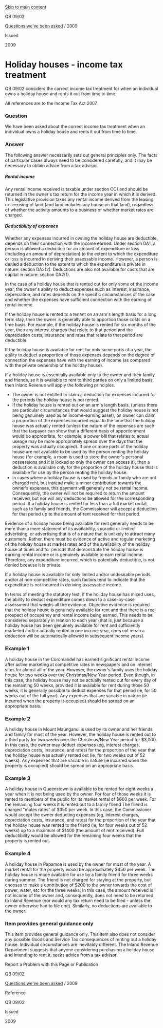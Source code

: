 [Skip to main content](#main-content-tt)

QB 09/02

[Questions we've been asked](/publications#f-ttTypeFacet=Questions%20we've%20been%20asked&sort=%40irscttissuedatetime%20descending&numberOfResults=25)
 / 2009

Issued

2009

Holiday houses - income tax treatment
=====================================

QB 09/02 considers the correct income tax treatment for when an individual owns a holiday house and rents it out from time to time.

All references are to the Income Tax Act 2007.

### Question

We have been asked about the correct income tax treatment when an individual owns a holiday house and rents it out from time to time.

### Answer

The following answer necessarily sets out general principles only. The facts of particular cases always need to be considered carefully, and it may be necessary to obtain advice from a tax advisor.

##### Rental income

Any rental income received is taxable under section CC1 and should be returned in the owner's tax return for the income year in which it is derived. This legislative provision taxes any rental income derived from the leasing or licensing of land (and land includes any house on that land), regardless of whether the activity amounts to a business or whether market rates are charged.

##### Deductibility of expenses

Whether any expenses incurred in owning the holiday house are deductible, depends on their connection with the income earned. Under section DA1, a person is allowed a deduction for an amount of expenditure or loss (including an amount of depreciation) to the extent to which the expenditure or loss is incurred in deriving their assessable income. However, a person is denied a deduction to the extent to which the expenditure is private in nature: section DA2(2). Deductions are also not available for costs that are capital in nature: section DA2(1).

In the case of a holiday house that is rented out for only some of the income year, the owner's ability to deduct expenses such as interest, insurance, depreciation, and rates depends on the specific circumstances of the case and whether the expenses have sufficient connection with the earning of rental income.

If the holiday house is rented to a tenant on an arm's length basis for a long term stay, then the owner is generally able to apportion those costs on a time basis. For example, if the holiday house is rented for six months of the year, then any interest charges that relate to that period and the depreciation costs, insurance, and rates that relate to that period are deductible.

If the holiday house is available for rent for only some parts of a year, the ability to deduct a proportion of those expenses depends on the degree of connection the expenses have with the earning of income (as compared with the private ownership of the holiday house).

If a holiday house is essentially available only to the owner and their family and friends, so it is available to rent to third parties on only a limited basis, then Inland Revenue will apply the following principles.

*   The owner is not entitled to claim a deduction for expenses incurred for the periods the holiday house is not rented.
*   If the holiday house is rented out on an arm's length basis, (unless there are particular circumstances that would suggest the holiday house is not being genuinely used as an income-earning asset), an owner can claim a proportion of the expenses incurred equal to the time that the holiday house was actually rented (unless the nature of the expenses are such that the taxpayer can show that a different basis of apportionment would be appropriate, for example, a power bill that relates to actual useage may be more appropriately spread over the days that the property was actually occupied). If one or more parts of the holiday house are not available to be used by the person renting the holiday house (for example, a room is used to store the owner's personal possessions and it is locked so only the owner can access it), then a deduction is available only for the proportion of the holiday house that is available for use by the person renting the holiday house.
*   In cases where a holiday house is used by friends or family who are not charged rent, but instead make a minor contribution towards the owner's expenses, this payment will generally not be rental income. Consequently, the owner will not be required to return the amount received, but nor will any deductions be allowed for the corresponding period. If a holiday house is rented for less than a full market rental, such as to family and friends, the Commissioner will accept a deduction for that period up to the amount of rent received for that period.

Evidence of a holiday house being available for rent generally needs to be more than a mere statement of its availability, sporadic or limited advertising, or advertising that is of a nature that is unlikely to attract many customers. Rather, there must be evidence of active and regular marketing of the holiday house at market rates and of the availability of the holiday house at times and for periods that demonstrate the holiday house is earning rental income or is genuinely available to earn rental income. Therefore, any expenditure incurred, which is potentially deductible, is not denied because it is private.

If a holiday house is available for only limited and/or undesirable periods and/or at non-competitive rates, such factors tend to indicate that the expenditure is not incurred in deriving assessable income.

In terms of meeting the statutory test, if the holiday house has mixed uses, the ability to deduct expenditure comes down to a case-by-case assessment that weighs all the evidence. Objective evidence is required that the holiday house is genuinely available for rent and that there is a real prospect of occupancy and rental income being earned. This needs to be considered separately in relation to each year (that is, just because a holiday house has been genuinely available for rent and sufficiently marketed and/or actually rented in one income year, does not mean a deduction will be automatically allowed in subsequent income years).

### Example 1

A holiday house in the Coromandel has earned significant rental income after active marketing at competitive rates in newspapers and on internet sites for almost all of the year. However, the owner's family uses the holiday house for two weeks over the Christmas/New Year period. Even though, in this case, the holiday house may not be actually rented out for every day of the remaining 50 weeks, provided it is available for rent during those 50 weeks, it is generally possible to deduct expenses for that period (ie, for 50 weeks out of the full year). Any expenses that are variable in nature (ie incurred when the property is occupied) should be spread on an appropriate basis.

### Example 2

A holiday house in Mount Maunganui is used by its owner and her friends and family for most of the year. However, the holiday house is rented out to a third party for two weeks over the Christmas/New Year period for $3,000. In this case, the owner may deduct expenses (eg, interest charges, depreciation costs, insurance, and rates) for the proportion of the year that the holiday house was actually rented out (ie, for two weeks out of 52 weeks). Any expenses that are variable in nature (ie incurred when the property is occupied) should be spread on an appropriate basis.

### Example 3

A holiday house in Queenstown is available to be rented for eight weeks a year when it is not being used by the owner. For four of those weeks it is rented to members of the public for its market rental of $600 per week. For the remaining four weeks it is rented out to a family friend The friend is charged "mates rates" of $350 per week. In this case, the Commissioner would accept the owner deducting expenses (eg, interest charges, depreciation costs, insurance, and rates) for the proportion of the year that the holiday house was rented to the friend (ie, for four weeks out of 52 weeks) up to a maximum of $1400 (the amount of rent received). Full deductibility would be allowed for the remaining four weeks that the property is rented out.

### Example 4

A holiday house in Papamoa is used by the owner for most of the year. A market rental for the property would be approximately $450 per week. The holiday house is made available for use by a family friend for three weeks during summer. The friend is not charged for staying at the property, but chooses to make a contribution of $200 to the owner towards the cost of power, water, etc for the three weeks. In this case, the amount received is not income of the owner and, consequently, does not need to be returned to Inland Revenue (nor would any tax return need to be filed - unless the owner otherwise had to file one). Similarly, no deductions are available to the owner.

### Item provides general guidance only

This item provides general guidance only. This item also does not consider any possible Goods and Service Tax consequences of renting out a holiday house. Individual circumstances are inevitably different. The Inland Revenue Department suggests that anyone considering purchasing a holiday house and intending to rent it, seeks advice from a tax advisor.

Report a Problem with this Page or Publication

QB 09/02

[Questions we've been asked](/publications#f-ttTypeFacet=Questions%20we've%20been%20asked&sort=%40irscttissuedatetime%20descending&numberOfResults=25)
 / 2009

Reference

QB 09/02

Issued

2009